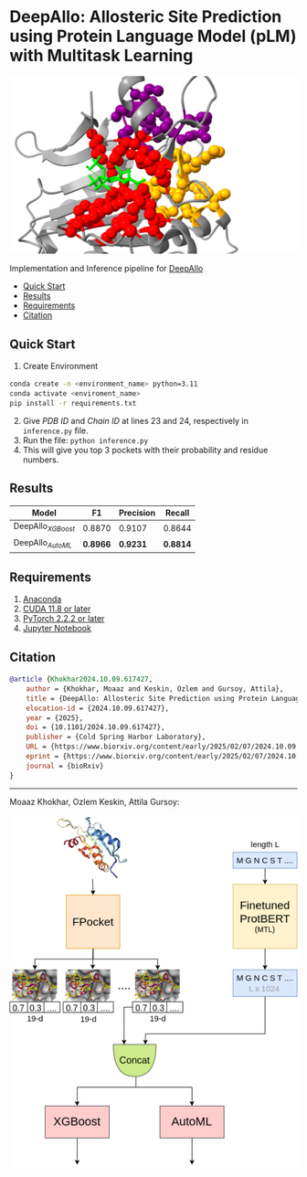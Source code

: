 # DeepAllo: Allosteric Site Prediction using Protein Language Model (pLM) with Multitask Learning
![Results](assets/detected-pockets.png)

Implementation and Inference pipeline for [DeepAllo](https://www.biorxiv.org/content/10.1101/2024.10.09.617427v2)

- [Quick Start](#quick-start)
- [Results](#results)
- [Requirements](#requirements)
- [Citation](#citation)

## Quick Start
1. Create Environment
```bash
conda create -n <environment_name> python=3.11
conda activate <enviroment_name>
pip install -r requirements.txt
```
2. Give *PDB ID* and *Chain ID* at lines 23 and 24, respectively in `inference.py` file.
3. Run the file: `python inference.py`
4. This will give you top 3 pockets with their probability and residue numbers.

## Results
| Model | F1 | Precision | Recall |
| ------------- | ------------- | ------------- | ------------- |
| DeepAllo<sub>*XGBoost*<sub> | 0.8870 | 0.9107 | 0.8644 |
| DeepAllo<sub>*AutoML*<sub> | **0.8966** | **0.9231** | **0.8814** |

## Requirements
1. [Anaconda](https://www.anaconda.com/products/distribution)
2. [CUDA 11.8 or later](https://developer.nvidia.com/cuda-downloads)
3. [PyTorch 2.2.2 or later](https://pytorch.org/get-started/locally/)
4. [Jupyter Notebook](https://jupyter.org/)

## Citation

```bibtex
@article {Khokhar2024.10.09.617427,
	author = {Khokhar, Moaaz and Keskin, Ozlem and Gursoy, Attila},
	title = {DeepAllo: Allosteric Site Prediction using Protein Language Model (pLM) with Multitask Learning},
	elocation-id = {2024.10.09.617427},
	year = {2025},
	doi = {10.1101/2024.10.09.617427},
	publisher = {Cold Spring Harbor Laboratory},
	URL = {https://www.biorxiv.org/content/early/2025/02/07/2024.10.09.617427},
	eprint = {https://www.biorxiv.org/content/early/2025/02/07/2024.10.09.617427.full.pdf},
	journal = {bioRxiv}
}
```
---
Moaaz Khokhar, Ozlem Keskin, Attila Gursoy:

![DeepAllo Architecture](assets/main_architecture.png)
